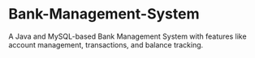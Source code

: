 # Bank-Management-System
A Java and MySQL-based Bank Management System with features like account management, transactions, and balance tracking.
